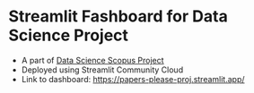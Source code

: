 # Streamlit Fashboard for Data Science Project
- A part of [Data Science Scopus Project](https://github.com/vinitian/data-sci-scopus-proj/)
- Deployed using Streamlit Community Cloud
- Link to dashboard: https://papers-please-proj.streamlit.app/
